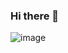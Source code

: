 ### Hi there 👋
![image]({https://img.shields.io/badge/JavaScript-323330?style=for-the-badge&logo=javascript&logoColor=F7DF1E})
<!--
**Kirilanshelo/Kirilanshelo** is a ✨ _special_ ✨ repository because its `README.md` (this file) appears on your GitHub profile.

Here are some ideas to get you started:

- 🔭 I’m currently working on ...
- 🌱 I’m currently learning ...
- 👯 I’m looking to collaborate on ...
- 🤔 I’m looking for help with ...
- 💬 Ask me about ...
- 📫 How to reach me: ...
- 😄 Pronouns: ...
- ⚡ Fun fact: ...
-->
